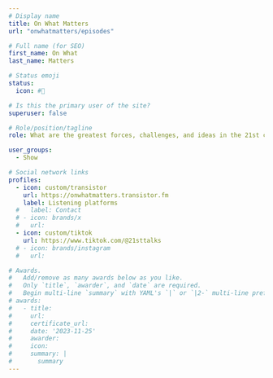 ```yaml
---
# Display name
title: On What Matters
url: "onwhatmatters/episodes"

# Full name (for SEO)
first_name: On What
last_name: Matters

# Status emoji
status:
  icon: #🌊

# Is this the primary user of the site?
superuser: false

# Role/position/tagline
role: What are the greatest forces, challenges, and ideas in the 21st century?

user_groups:
  - Show

# Social network links
profiles:
  - icon: custom/transistor
    url: https://onwhatmatters.transistor.fm
    label: Listening platforms
  #   label: Contact
  # - icon: brands/x
  #   url: 
  - icon: custom/tiktok
    url: https://www.tiktok.com/@21sttalks
  # - icon: brands/instagram
  #   url: 

# Awards.
#   Add/remove as many awards below as you like.
#   Only `title`, `awarder`, and `date` are required.
#   Begin multi-line `summary` with YAML's `|` or `|2-` multi-line prefix and indent 2 spaces below.
# awards:
#   - title: 
#     url: 
#     certificate_url: 
#     date: '2023-11-25'
#     awarder: 
#     icon: 
#     summary: |
#       summary
---
```

